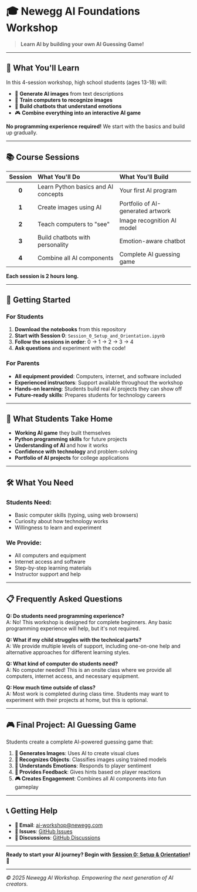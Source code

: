 # 🎓 Newegg AI Foundations Workshop

> **Learn AI by building your own AI Guessing Game!**

---

## 🌟 **What You'll Learn**

In this 4-session workshop, high school students (ages 13-18) will:

- 🎨 **Generate AI images** from text descriptions
- 🧠 **Train computers to recognize images** 
- 💬 **Build chatbots that understand emotions**
- 🎮 **Combine everything into an interactive AI game**

**No programming experience required!** We start with the basics and build up gradually.

---

## 📚 **Course Sessions**

| Session | What You'll Do | What You'll Build |
|:--:|:--|:--|
| **0** | Learn Python basics and AI concepts | Your first AI program |
| **1** | Create images using AI | Portfolio of AI-generated artwork |
| **2** | Teach computers to "see" | Image recognition AI model |
| **3** | Build chatbots with personality | Emotion-aware chatbot |
| **4** | Combine all AI components | Complete AI guessing game |

**Each session is 2 hours long.**

---

## 🚀 **Getting Started**

### **For Students**
1. **Download the notebooks** from this repository
2. **Start with Session 0**: `Session_0_Setup_and_Orientation.ipynb`
3. **Follow the sessions in order**: 0 → 1 → 2 → 3 → 4
4. **Ask questions** and experiment with the code!

### **For Parents**
- **All equipment provided**: Computers, internet, and software included
- **Experienced instructors**: Support available throughout the workshop
- **Hands-on learning**: Students build real AI projects they can show off
- **Future-ready skills**: Prepares students for technology careers

---

## 🎯 **What Students Take Home**

- **Working AI game** they built themselves
- **Python programming skills** for future projects
- **Understanding of AI** and how it works
- **Confidence with technology** and problem-solving
- **Portfolio of AI projects** for college applications

---

## 🛠️ **What You Need**

### **Students Need:**
- Basic computer skills (typing, using web browsers)
- Curiosity about how technology works
- Willingness to learn and experiment

### **We Provide:**
- All computers and equipment
- Internet access and software
- Step-by-step learning materials
- Instructor support and help

---

## 📋 **Frequently Asked Questions**

**Q: Do students need programming experience?**  
A: No! This workshop is designed for complete beginners. Any basic programming experience will help, but it's not required.

**Q: What if my child struggles with the technical parts?**  
A: We provide multiple levels of support, including one-on-one help and alternative approaches for different learning styles.

**Q: What kind of computer do students need?**  
A: No computer needed! This is an onsite class where we provide all computers, internet access, and necessary equipment.

**Q: How much time outside of class?**  
A: Most work is completed during class time. Students may want to experiment with their projects at home, but this is optional.

---

## 🎮 **Final Project: AI Guessing Game**

Students create a complete AI-powered guessing game that:

1. **🎨 Generates Images**: Uses AI to create visual clues
2. **🧠 Recognizes Objects**: Classifies images using trained models  
3. **💬 Understands Emotions**: Responds to player sentiment
4. **🎯 Provides Feedback**: Gives hints based on player reactions
5. **🎮 Creates Engagement**: Combines all AI components into fun gameplay

---

## 📞 **Getting Help**

- **📧 Email**: [ai-workshop@newegg.com](mailto:ai-workshop@newegg.com)
- **🐛 Issues**: [GitHub Issues](https://github.com/garrygu/newegg-ai-workshop/issues)
- **💬 Discussions**: [GitHub Discussions](https://github.com/garrygu/newegg-ai-workshop/discussions)

---

**Ready to start your AI journey? Begin with [Session 0: Setup & Orientation](Session_0_Setup_and_Orientation.ipynb)!** 🎉

---

*© 2025 Newegg AI Workshop. Empowering the next generation of AI creators.*
